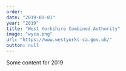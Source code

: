 ```yaml
---
order: 
date: "2019-01-01"
year: "2019"
title: "West Yorkshire Combined Authority"
image: "wyca.png"
url: "https://www.westyorks-ca.gov.uk/"
button: null
---
```


Some content for 2019
